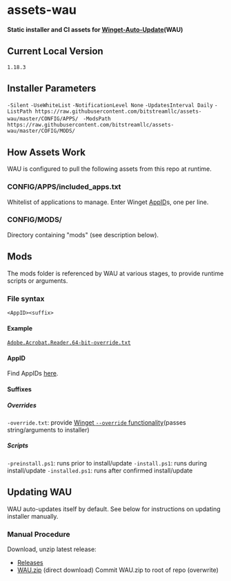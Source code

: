 # assets-wau
#### Static installer and CI assets for [Winget-Auto-Update](https://github.com/Romanitho/Winget-AutoUpdate)(WAU)

## Current Local Version
`1.18.3`

## Installer Parameters
`-Silent`
`-UseWhiteList`
`-NotificationLevel None` 
`-UpdatesInterval Daily`
`-ListPath https://raw.githubusercontent.com/bitstreamllc/assets-wau/master/CONFIG/APPS/ `
`-ModsPath https://raw.githubusercontent.com/bitstreamllc/assets-wau/master/COFIG/MODS/`

## How Assets Work
WAU is configured to pull the following assets from this repo at runtime. 

### CONFIG/APPS/included_apps.txt
Whitelist of applications to manage. Enter Winget [AppID](https://winget.run)s, one per line. 

### CONFIG/MODS/
Directory containing "mods" (see description below). 

## Mods
The mods folder is referenced by WAU at various stages, to provide runtime scripts or arguments.

### File syntax
`<AppID><suffix>`

#### Example
[`Adobe.Acrobat.Reader.64-bit-override.txt`](https://github.com/bitstreamllc/assets-wau/blob/master/CONFIG/MODS/Adobe.Acrobat.Reader.64-bit-override.txt)

#### AppID
Find AppIDs [here](https://winget.run).

#### Suffixes

##### Overrides
`-override.txt`: provide [Winget `--override` functionality](https://www.techwatching.dev/posts/winget-override)(passes string/arguments to installer)

##### Scripts
`-preinstall.ps1`: runs prior to install/update
`-install.ps1`: runs during install/update
`-installed.ps1`: runs after confirmed install/update

## Updating WAU
WAU auto-updates itself by default. See below for instructions on updating installer manually.

### Manual Procedure
Download, unzip latest release:
  - [Releases](https://github.com/Romanitho/Winget-AutoUpdate/releases)
  - [WAU.zip](https://github.com/Romanitho/Winget-AutoUpdate/releases/latest/download/WAU.zip) (direct download)
Commit WAU.zip to root of repo (overwrite)